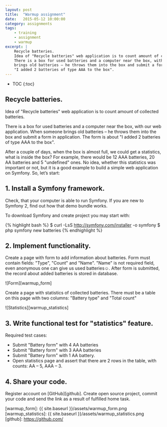 ```yaml
---
layout: post
title:  "Warmup assignment"
date:   2015-05-12 10:00:00
category: assignments
tags:
    - training
    - assignment
    - warmup
excerpt: |
    Recycle batteries.
    Idea of "Recycle batteries" web application is to count amount of collected batteries.
    There is a box for used batteries and a computer near the box, with our web application. When someone
    brings old batteries – he throws them into the box and submit a form in application. The form is about
    "I added 2 batteries of type AAA to the box".
---
```

* TOC
{:toc}

## Recycle batteries.

Idea of "Recycle batteries" web application is to count amount of collected batteries.

There is a box for used batteries and a computer near the box, with our web application. When someone
brings old batteries – he throws them into the box and submit a form in application. The form is about
"I added 2 batteries of type AAA to the box".

After a couple of days, when the box is almost full, we could get a statistics, what is inside the box?
For example, there would be 12 AAA batteries, 20 AA batteries and 5 "undefined" ones. No idea,
whether this statistics was important or not, but it is a good example to build a simple web application on Symfony.
So, let’s start:

## 1. Install a Symfony framework.
 
Check, that your computer is able to run Symfony. If you are new to Symfony 2, find out how that demo bundle works.

To download Symfony and create project you may start with:

{% highlight bash %}
$ curl -LsS http://symfony.com/installer -o symfony
$ php symfony new batteries
{% endhighlight %}

## 2. Implement functionality.

Create a page with form to add information about batteries. 
Form must contain fields: "Type", "Count" and "Name". "Name" is not required field, even anonymous one can give us
used batteries☺. After form is submitted, the record about added batteries is stored in database.

![Form][warmup_form]

Create a page with statistics of collected batteries. There must be a table on this page with two columns:
"Battery type" and "Total count"

![Statistics][warmup_statistics]

## 3. Write functional test for "statistics" feature. 

Required test cases:
 
* Submit "Battery form" with 4 AA batteries
* Submit "Battery form" with 3 AAA batteries
* Submit "Battery form" with 1 AA battery.
* Open statistics page and assert that there are 2 rows in the table, with counts: AA – 5, AAA – 3.

## 4. Share your code.

Register account on [GitHub][github]. Create open source project, commit your code and send the link as a result of
fulfilled home task.

[warmup_form]:          {{ site.baseurl }}/assets/warmup_form.png
[warmup_statistics]:    {{ site.baseurl }}/assets/warmup_statistics.png
[github]:               https://github.com/
